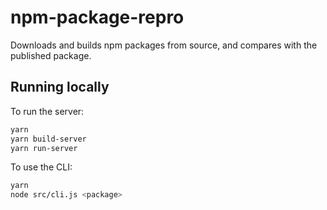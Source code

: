 # npm-package-repro

Downloads and builds npm packages from source, and compares with the published package.

## Running locally

To run the server:

```sh
yarn
yarn build-server
yarn run-server
```

To use the CLI:

```sh
yarn
node src/cli.js <package>
```

